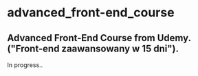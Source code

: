 # advanced_front-end_course
## Advanced Front-End Course from Udemy.  ("Front-end zaawansowany w 15 dni").

In progress..
